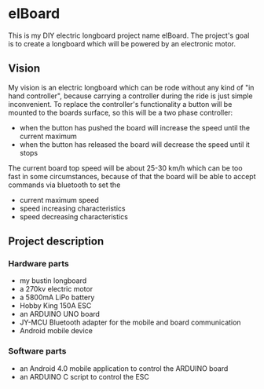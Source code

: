 # elBoard

This is my DIY electric longboard project name elBoard. The project's goal is to create a longboard which will be powered by an electronic motor.

## Vision

My vision is an electric longboard which can be rode without any kind of "in hand controller", because carrying a controller during the ride is just simple inconvenient.
To replace the controller's functionality a button will be mounted to the boards surface, so this will be a two phase controller:

* when the button has pushed the board will increase the speed until the current maximum
* when the button has released the board will decrease the speed until it stops

The current board top speed will be about 25-30 km/h which can be too fast in some circumstances, because of that the board will be able to accept commands via bluetooth to set the

* current maximum speed
* speed increasing characteristics
* speed decreasing characteristics

## Project description

### Hardware parts

* my bustin longboard
* a 270kv electric motor
* a 5800mA LiPo battery
* Hobby King 150A ESC
* an ARDUINO UNO board
* JY-MCU Bluetooth adapter for the mobile and board communication
* Android mobile device

### Software parts

* an Android 4.0 mobile application to control the ARDUINO board
* an ARDUINO C script to control the ESC